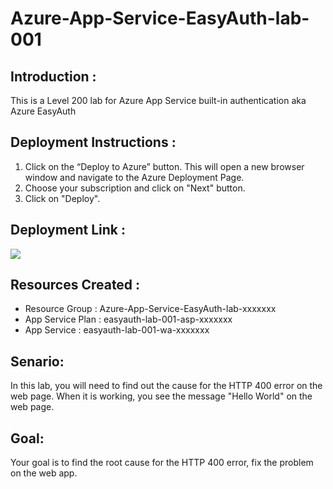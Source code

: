 # Azure-App-Service-EasyAuth-lab-001

## Introduction :
This is a Level 200 lab for Azure App Service built-in authentication aka Azure EasyAuth  

## Deployment Instructions :
1.	Click on the “Deploy to Azure” button. This will open a new browser window and navigate to the Azure Deployment Page. <br>
2.	Choose your subscription and click on "Next" button. <br>
3.	Click on "Deploy". <br>

## Deployment Link :
<a href="https://deploy.azure.com?repository=https://github.com/vijaysaayi/Azure-App-Service-EasyAuth-lab-001?ptmpl=https://rawcdn.githack.com/vijaysaayi/Azure-App-Service-EasyAuth-lab-001/b23eb336e1a3acac04c7e3b8c2b7a6ca58c94a7d/parameters.azuredeploy.json" target="_blank">
    <img src="https://azurecomcdn.azureedge.net/mediahandler/acomblog/media/Default/blog/deploybutton.png"/>
</a>

## Resources Created : 
- Resource  Group  : Azure-App-Service-EasyAuth-lab-xxxxxxx
- App Service Plan : easyauth-lab-001-asp-xxxxxxx
- App Service      : easyauth-lab-001-wa-xxxxxxx

## Senario:
In this lab, you will need to find out the cause for the HTTP 400 error on the web page. 
When it is working, you see the message "Hello World" on the web page.

## Goal:
Your goal is to find the root cause for the HTTP 400 error, fix the problem on the web app.



